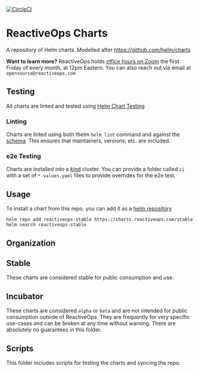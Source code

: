 [![CircleCI](https://circleci.com/gh/reactiveops/charts/tree/master.svg?style=svg)](https://circleci.com/gh/reactiveops/charts/tree/master)

# ReactiveOps Charts

A repository of Helm charts. Modelled after https://github.com/helm/charts

**Want to learn more?** ReactiveOps holds [office hours on Zoom](https://zoom.us/j/951540265) the first Friday of every month, at 12pm Eastern. You can also reach out via email at `opensource@reactiveops.com`

## Testing

All charts are linted and tested using [Helm Chart Testing](https://github.com/helm/chart-testing)

### Linting

Charts are linted using both thelm `helm lint` command and against the [schema](scripts/schema.yaml).  This ensures that maintainers, versions, etc. are included.

### e2e Testing

Charts are installed into a [kind](https://github.com/kubernetes-sigs/kind) cluster.  You can provide a folder called `ci` with a set of `*-values.yaml` files to provide overrides for the e2e test.

## Usage

To install a chart from this repo, you can add it as a [helm repository](https://github.com/helm/helm/blob/master/docs/chart_repository.md)

```
helm repo add reactiveops-stable https://charts.reactiveops.com/stable
helm search reactiveops-stable
```

## Organization

## Stable

These charts are considered stable for public consumption and use.

## Incubator

These charts are considered `alpha` or `beta` and are not intended for public consumption outside of ReactiveOps.  They are frequently for very specific use-cases and can be broken at any time without warning.  There are absolutely no guarantees in this folder.

## Scripts

This folder includes scripts for testing the charts and syncing the repo.
